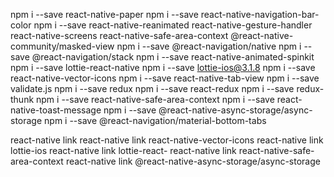npm i --save react-native-paper
npm i --save react-native-navigation-bar-color
npm i --save react-native-reanimated react-native-gesture-handler react-native-screens react-native-safe-area-context @react-native-community/masked-view
npm i --save @react-navigation/native
npm i --save @react-navigation/stack
npm i --save react-native-animated-spinkit
npm i --save lottie-react-native
npm i --save lottie-ios@3.1.8
npm i --save react-native-vector-icons
npm i --save react-native-tab-view
npm i --save validate.js
npm i --save redux
npm i --save react-redux
npm i --save redux-thunk
npm i --save react-native-safe-area-context
npm i --save react-native-toast-message
npm i --save @react-native-async-storage/async-storage
npm i --save @react-navigation/material-bottom-tabs

react-native link
react-native link react-native-vector-icons
react-native link lottie-ios
react-native link lottie-react-
react-native link react-native-safe-area-context
react-native link @react-native-async-storage/async-storage
